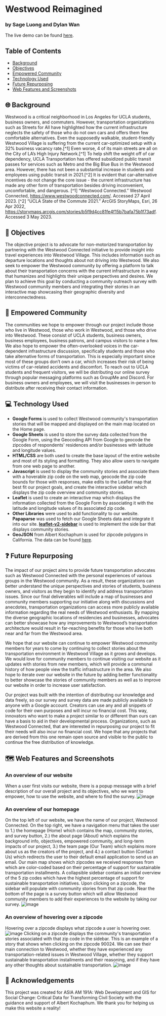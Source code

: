 # Westwood Reimagined
### by Sage Luong and Dylan Wan
The live demo can be found [here](https://dylanjwan.github.io/AA191ATransportation/index.html).

## Table of Contents ##
* [Background](#-background-)
* [Objectives](#-objectives-)
* [Empowered Community](#-empowered-community-)
* [Technology Used](#-technology-used-)
* [Future Repurposing](#-future-repurposing-)
* [Web Features and Screenshots](#-web-features-and-screenshots-)

## 🌐 Background <a name="background"></a> ##
Westwood is a critical neighborhood in Los Angeles for UCLA students, business owners, and commuters. However, transportation organizations such as Streets for All have highlighted how the current infrastructure neglects the safety of those who do not own cars and offers them few comfortable alternatives. Even the supposedly walkable, student-friendly Westwood Village is suffering from the current car-optimized setup with a 32% business vacancy rate.[^1] Even worse, 4 of its main streets are all on the City of LA’s High Injury Network.[^1] To help shift the weight off of car dependency, UCLA Transportation has offered subsidized public transit passes for services such as Metro and the Big Blue Bus in the Westwood area. However, there has not been a substantial increase in students and employees using public transit in 2021.[^2] It is evident that car-alternative incentives do not change the core issue - the current infrastructure has made any other form of transportation besides driving inconvenient, uncomfortable, and dangerous.
[^1] “Westwood Connected.” Westwood Connected, https://www.westwoodconnected.com/. Accessed 27 April 2023.
[^2] “UCLA State of the Commute 2021.” ArcGIS StoryMaps, Esri, 26 Apr 2022, https://storymaps.arcgis.com/stories/b5f9d4cc81fe4f15b7bafa75b1f73adf. Accessed 3 May 2023.

## 📌 Objectives <a name="objectives"></a> ##
The objective project is to advocate for non-motorized transportation by partnering with the Westwood Connected initiative to provide insight into travel experiences into Westwood Village. This includes information such as departure locations and thoughts about not driving into Westwood. We also seek to empower the Westwood community by offering a platform to talk about their transportation concerns with the current infrastructure in a way that humanizes and highlights their unique perspectives and desires. We plan to achieve this goal by conducting a community outreach survey with Westwood community members and integrating their stories in an interactive map showcasing their geographic diversity and interconnectedness.

## 🙌 Empowered Community <a name="community"></a> ##
The communities we hope to empower through our project include those who live in Westwood, those who work in Westwood, and those who drive into Westwood. These consist of UCLA students, business owners, business employees, business patrons, and campus visitors to name a few. We also hope to empower the often-overlooked voices in the car-dependent infrastructure discussion, specifically students and those who take alternative forms of transportation. This is especially important since most of these groups don’t own a car, which increases their risk of being victims of car-related accidents and discomfort. To reach out to UCLA students and frequent visitors, we will be distributing our online survey through popular messaging platforms such as GroupMe and Discord. For business owners and employees, we will visit the businesses in-person to distribute after receiving their contact information.

## 💻 Technology Used <a name="technology"></a> ##
- **Google Forms** is used to collect Westwood community's transportation stories that will be mapped and displayed on the main map located on the Home page.
- **Google Sheets** is used to store the survey data collected from the Google Form, using the Geocoding API from Google to geocode the zipcodes of respondents' residences and/or businesses with latitude and longitude values.
- **HTML/CSS** are both used to create the base layout of the entire website and most of its styling and formatting. They also allow users to navigate from one web page to another.
- **Javascript** is used to display the community stories and associate them with a hoverable zip code on the web map, geocode the zip code bounds for those with responses, make edits to the Leaflet map that best fit our project goals, and create the interactive sidebar which displays the zip code overview and community stories.
- **Leaflet** is used to create an interactive map which displays the information collected from the Google Form by associating it with the latitude and longitude values of its associated zip code.
- **Other Libraries** were used to add functionality to our website. **Papaparse** was used to fetch our Google Sheets data and integrate it into our site. **[leaflet-v2-sidebar](https://github.com/Turbo87/sidebar-v2/tree/master)** is used to implement the side bar that displays community stories.
- **GeoJSON** from Albert Kochaphum is used for zipcode polygons in California. The data can be found [here](https://github.com/albertkun/leaflet-turfjs-spatial-join).

## ❓ Future Repurposing <a name="future"></a> ##

The impact of our project aims to provide future transportation advocates such as Westwood Connected with the personal experiences of various groups in the Westwood community. As a result, these organizations can better understand the unique perspectives and stories of students, business owners, and visitors as they begin to identify and address transportation issues. Since our final deliverables will include a map of businesses and community members supporting our initiative along with discussions and anecdotes, transportation organizations can access more publicly available information regarding the real needs of Westwood enthusiasts. By mapping the diverse geographic locations of residencies and businesses, advocates can better showcase how any improvements to Westwood’s transportation architecture would result in far-reaching benefits for those who live both near and far from the Westwood area.

We hope that our website can continue to empower Westwood community members for years to come by continuing to collect stories about the transportation environment in Westwood Village as it grows and develops. We would love for community members to continue visiting our website as it updates with stories from new members, which will provide a communal history of how people view the traffic infrastructure in the area. We also hope to iterate over our website in the future by adding better functionality to better showcase the stories of community members as well as to improve our website in order to increase user satisfaction.

Our project was built with the intention of distributing our knowledge and data freely, so our survey and survey data are made publicly available to anyone with a Google account. Creators can use any and all snippets of code for their own purposes and will incur no financial cost. This way, innovators who want to make a project similar to or different than ours can have a basis to aid in their developmental process. Organizations, such as Westwood Connected, that are interested in repurposing our project to fit their needs will also incur no financial cost. We hope that any projects that are derived from this one remain open source and visible to the public to continue the free distribution of knowledge.

## 🗺️ Web Features and Screenshots <a name="screenshots"></a> ##
### An overview of our website ###
When a user first visits our website, there is a popup message with a brief description of our overall project and its objectives, who we want to empower, how to use the website, and where to find the survey.
![image](https://github.com/DylanJWan/AA191ATransportation/assets/83676556/e985f2d8-ab6d-48ab-9a2f-57c74fcccb75)

### An overview of our homepage ###
On the top left of our website, we have the name of our project, Westwood Connected. On the top right, we have a navigation menu that takes the user to 1.) the homepage (Home) which contains the map, community stories, and survey button, 2.) the about page (About) which explains the background info, objectives, empowered community, and long-term impacts of our project, 3.) the team page (Our Team) which explains more about us as the creators of the project, and 4.) a contact button (Contact Us) which redirects the user to their default email application to send us an email. Our main map shows which zipcodes we received responses from which are color-coded based on their percentage of support for sustainable transportation installments. A collapsible sidebar contains an initial overview of the 5 zip codes which have the highest percentage of support for sustainable transportation initiatives. Upon clicking on a zipcode, the sidebar will populate with community stories from that zip code. Near the bottom of the page is a survey button which will allow Westwood community members to add their experiences to the website by taking our survey.
![image](https://github.com/DylanJWan/AA191ATransportation/assets/83676556/bb766bed-3598-4bd2-a154-f2622d70e083)

### An overview of hovering over a zipcode ###
Hovering over a zipcode displays what zipcode a user is hovering over.
![image](https://github.com/DylanJWan/AA191ATransportation/assets/83676556/82902f7b-58b8-498b-8ca8-57f66261d1ba)
Clicking on a zipcode displays the community's transportation stories associated with that zip code in the sidebar. This is an example of a story that shows when clicking on the zipcode 90024. We can see their main connection to Westwood, whether they have experienced any transportation-related issues in Westwood Village, whether they support sustainable transportation installments and their reasoning, and if they have any other thoughts about sustainable transportation.
![image](https://github.com/DylanJWan/AA191ATransportation/assets/83676556/f5988e4d-a7bc-4bfb-898c-1ae88f0c0506)

## 👥 Acknowledgements ##
This project was created for ASIA AM 191A: Web Development and GIS for Social Change: Critical Data for Transforming Civil Society with the guidance and support of Albert Kochaphum. We thank you for helping us make this website a reality!

